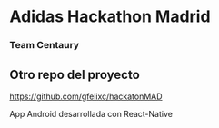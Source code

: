 # Adidas Hackathon Madrid

### Team Centaury

## Otro repo del proyecto
https://github.com/gfelixc/hackatonMAD

App Android desarrollada con React-Native
